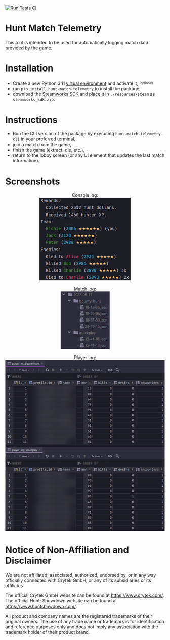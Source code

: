 [![Run Tests CI](https://github.com/anthonyprintup/hunt-match-telemetry/actions/workflows/run-tests.yaml/badge.svg)](https://github.com/anthonyprintup/hunt-match-telemetry/actions/workflows/run-tests.yaml)

# Hunt Match Telemetry
This tool is intended to be used for automatically logging match data provided by the game.

# Installation
- Create a new Python 3.11 [virtual environment](https://docs.python.org/3/library/venv.html) and activate it, <sup><sub>(optional)<sub/></sup>
- run `pip install hunt-match-telemetry` to install the package,
- download the [Steamworks SDK](https://partner.steamgames.com/downloads/steamworks_sdk.zip) and place it in `./resources/steam` as `steamworks_sdk.zip`.

# Instructions
- Run the CLI version of the package by executing `hunt-match-telemetry-cli` in your preferred terminal,
- join a match from the game,
- finish the game (extract, die, etc.),
- return to the lobby screen (or any UI element that updates the last match information).

# Screenshots
<!--suppress CheckImageSize, HtmlDeprecatedAttribute -->
<p align="center">
    Console log:
    <br/>
    <img alt="Console Log" src="https://github.com/anthonyprintup/hunt-match-telemetry/blob/main/assets/console_log_example.png?raw=true" />
</p>
<p align="center">
    Match log:
    <br/>
    <img alt="Match Log" src="https://github.com/anthonyprintup/hunt-match-telemetry/blob/main/assets/match_log_example.png?raw=true" />
</p>
<p align="center">
    Player log:
    <br/>
    <img alt="Player Log" src="https://github.com/anthonyprintup/hunt-match-telemetry/blob/main/assets/player_log_example.png?raw=true" width="715"/>
</p>

# Notice of Non-Affiliation and Disclaimer
We are not affiliated, associated, authorized, endorsed by, or in any way officially connected with Crytek GmbH, or any of its subsidiaries or its affiliates.

The official Crytek GmbH website can be found at https://www.crytek.com/.
The official Hunt: Showdown website can be found at https://www.huntshowdown.com/.

All product and company names are the registered trademarks of their original owners. The use of any trade name or trademark is for identification and reference purposes only and does not imply any association with the trademark holder of their product brand.
